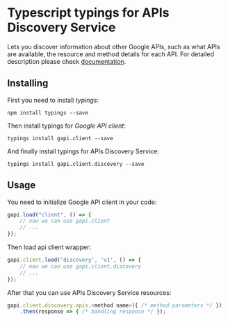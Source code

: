 # Typescript typings for APIs Discovery Service
Lets you discover information about other Google APIs, such as what APIs are available, the resource and method details for each API.
For detailed description please check [documentation](https://developers.google.com/discovery/).

## Installing

First you need to install *typings*:
```
npm install typings --save 
```

Then install typings for *Google API client*:
```
typings install gapi.client --save 
```

And finally install typings for APIs Discovery Service:
```
typings install gapi.client.discovery --save 
```

## Usage

You need to initialize Google API client in your code:
```typescript
gapi.load("client", () => { 
    // now we can use gapi.client
    // ... 
});
```

Then load api client wrapper:
```typescript
gapi.client.load('discovery', 'v1', () => {
    // now we can use gapi.client.discovery
    // ... 
});
```



After that you can use APIs Discovery Service resources:

```typescript
gapi.client.discovery.apis.<method name>({ /* method parameters */ })
    .then(response => { /* handling response */ });
```